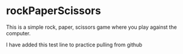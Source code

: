 # rockPaperScissors
This is a simple rock, paper, scissors game where you play against the computer. 

I have added this test line to practice pulling from github
